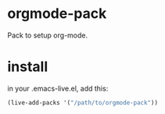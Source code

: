 orgmode-pack
============

Pack to setup org-mode.

# install

in your .emacs-live.el, add this:

```el
(live-add-packs '("/path/to/orgmode-pack"))
```
